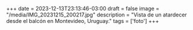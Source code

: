 +++
date = 2023-12-13T23:13:46-03:00
draft = false
image = "/media/IMG_20231215_200217.jpg"
description = "Vista de un atardecer desde el balcón en Montevideo, Uruguay."
tags = ['foto']
+++
